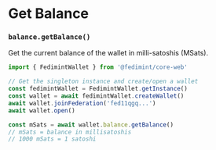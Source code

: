 # Get Balance

### `balance.getBalance()`

Get the current balance of the wallet in milli-satoshis (MSats).

```ts twoslash
import { FedimintWallet } from '@fedimint/core-web'

// Get the singleton instance and create/open a wallet
const fedimintWallet = FedimintWallet.getInstance()
const wallet = await fedimintWallet.createWallet()
await wallet.joinFederation('fed11qgq...')
await wallet.open()

const mSats = await wallet.balance.getBalance()
// mSats = balance in millisatoshis
// 1000 mSats = 1 satoshi
```
